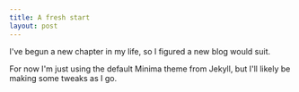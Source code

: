 ```yaml
---
title: A fresh start
layout: post
---
```


I've begun a new chapter in my life, so I figured a new blog would suit.

For now I'm just using the default Minima theme from Jekyll, but I'll likely be making some tweaks
as I go.
